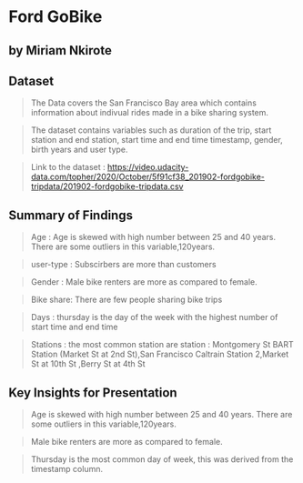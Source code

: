 # Ford GoBike
## by Miriam Nkirote


## Dataset

> The Data covers the San Francisco Bay area which contains information about indivual rides made in a bike sharing system.


>The dataset contains variables such as duration of the trip, start station and end station, start time and end time timestamp, gender, birth years and user type.

> Link to the dataset : https://video.udacity-data.com/topher/2020/October/5f91cf38_201902-fordgobike-tripdata/201902-fordgobike-tripdata.csv
## Summary of Findings

> Age : Age is skewed with high number between 25 and 40 years. There are some outliers in this variable,120years.

>user-type : Subscirbers are more than customers

>Gender : Male bike renters are more as compared to female.

>Bike share: There are few people sharing bike trips

>Days : thursday is the day of the week with the highest number of start time and end time

>Stations : the most common station are station : Montgomery St BART Station (Market St at 2nd St),San Francisco Caltrain Station 2,Market St at 10th St ,Berry St at 4th St

## Key Insights for Presentation

> Age is skewed with high number between 25 and 40 years. There are some outliers in this variable,120years.

> Male bike renters are more as compared to female.

>  Thursday is the most common day of week, this was derived from the timestamp column.

